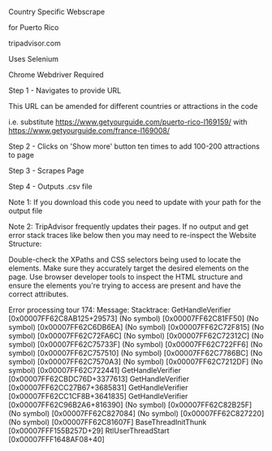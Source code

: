 Country Specific Webscrape

for Puerto Rico

tripadvisor.com

Uses Selenium

Chrome Webdriver Required

Step 1 - Navigates to provide URL

This URL can be amended for different countries or attractions in the code

i.e. substitute https://www.getyourguide.com/puerto-rico-l169159/ with https://www.getyourguide.com/france-l169008/

Step 2 - Clicks on 'Show more' button ten times to add 100-200 attractions to page

Step 3 - Scrapes Page

Step 4 - Outputs .csv file


Note 1: If you download this code you need to update with your path for the output file

Note 2: TripAdvisor frequently updates their pages. If no output and get error stack traces like below then you may need to re-inspect the Website Structure:

Double-check the XPaths and CSS selectors being used to locate the elements. Make sure they accurately target the desired elements on the page.
Use browser developer tools to inspect the HTML structure and ensure the elements you're trying to access are present and have the correct attributes.



Error processing tour 174: Message: 
Stacktrace:
	GetHandleVerifier [0x00007FF62C8AB125+29573]
	(No symbol) [0x00007FF62C81FF50]
	(No symbol) [0x00007FF62C6DB6EA]
	(No symbol) [0x00007FF62C72F815]
	(No symbol) [0x00007FF62C72FA6C]
	(No symbol) [0x00007FF62C72312C]
	(No symbol) [0x00007FF62C75733F]
	(No symbol) [0x00007FF62C722FF6]
	(No symbol) [0x00007FF62C757510]
	(No symbol) [0x00007FF62C7786BC]
	(No symbol) [0x00007FF62C7570A3]
	(No symbol) [0x00007FF62C7212DF]
	(No symbol) [0x00007FF62C722441]
	GetHandleVerifier [0x00007FF62CBDC76D+3377613]
	GetHandleVerifier [0x00007FF62CC27B67+3685831]
	GetHandleVerifier [0x00007FF62CC1CF8B+3641835]
	GetHandleVerifier [0x00007FF62C96B2A6+816390]
	(No symbol) [0x00007FF62C82B25F]
	(No symbol) [0x00007FF62C827084]
	(No symbol) [0x00007FF62C827220]
	(No symbol) [0x00007FF62C81607F]
	BaseThreadInitThunk [0x00007FFF155B257D+29]
	RtlUserThreadStart [0x00007FFF1648AF08+40]

